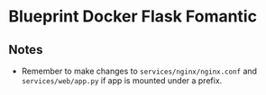 # Blueprint Docker Flask Fomantic

## Notes

- Remember to make changes to `services/nginx/nginx.conf` and `services/web/app.py` if app is mounted under a prefix.
